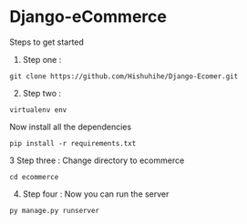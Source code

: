 # Django-eCommerce


Steps to get started

1. Step one :
```
git clone https://github.com/Hishuhihe/Django-Ecomer.git

```

2. Step two :

```
virtualenv env

```
Now install all the dependencies

```
pip install -r requirements.txt
```
3 Step three :
Change directory to ecommerce 

```
cd ecommerce
```
4. Step four :
Now you can run the server 
```
py manage.py runserver
```
